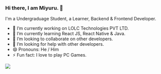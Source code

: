 ### Hi there, I am Miyuru. 👋

I'm a Undergraduage Student, a Learner, Backend & Frontend Developer.

- 🔭 I’m currently working on LOLC Technologies PVT LTD.
- 🌱 I’m currently learning React JS, React Native & Java.
- 👯 I’m looking to collaborate on other developers.
- 🤔 I’m looking for help with other developers.
- 😄 Pronouns: He / Him
- ⚡ Fun fact: I love to play PC Games.

<img src="{https://img.shields.io/badge/Python-FFD43B?style=for-the-badge&logo=python&logoColor=darkgreen}" />


